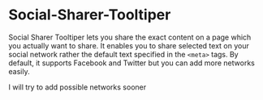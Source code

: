Social-Sharer-Tooltiper
===============

Social Sharer Tooltiper lets you share the exact content on a page which you actually want to share. It enables you to share selected text on your social network rather the default text specified in the <code>&lt;meta&gt;</code> tags. By default, it supports Facebook and Twitter but you can add more networks easily. 

I will try to add possible networks sooner
 

